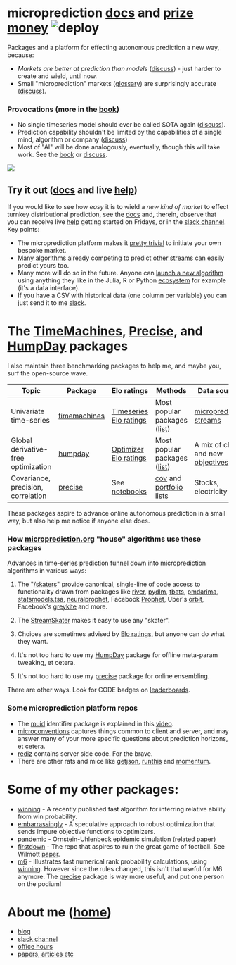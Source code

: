 
# microprediction [docs](https://microprediction.github.io/microprediction/) and [prize money](https://www.microprediction.org/leaderboard.html) ![deploy](https://github.com/microprediction/microprediction/workflows/deploy/badge.svg) 
Packages and a platform for effecting autonomous prediction a new way, because:

 - *Markets are better at prediction than models* ([discuss](https://www.linkedin.com/posts/petercotton_tldr-activity-6983896509490610176-JTJB?utm_source=share&utm_medium=member_desktop)) - just harder to create and wield, until now. 
 - Small "microprediction" markets ([glossary](https://microprediction.github.io/microprediction/glossary)) are surprisingly accurate ([discuss](https://github.com/microprediction/building_an_open_ai_network/discussions/19)).

### Provocations (more in the [book](https://mitpress.mit.edu/books/microprediction))

- No single timeseries model should ever be called SOTA again ([discuss](https://www.linkedin.com/posts/petercotton_timeseries-forecasting-timeseriesanalysis-activity-6987561356862353408-iy2Z?utm_source=share&utm_medium=member_desktop)).  
- Prediction capability shouldn't be limited by the capabilities of a single mind, algorithm or company ([discuss](https://www.linkedin.com/posts/petercotton_machinelearning-reinforcementlearning-datascience-activity-6992560556863803392-FOM6?utm_source=share&utm_medium=member_desktop)) 
- Most of "AI" will be done analogously, eventually, though this will take work. See the [book](https://mitpress.mit.edu/books/microprediction) or [discuss](https://github.com/microprediction/building_an_open_ai_network/discussions).

 
 ![](https://github.com/microprediction/microprediction/blob/master/docs/assets/images/cotton_microprediction_3d_down.png)

## Try it out ([docs](https://microprediction.github.io/microprediction/) and live [help](https://microprediction.github.io/microprediction/meet.html))

If you would like to see how *easy* it is to wield a *new kind of market* to effect turnkey distributional prediction, see the [docs](https://microprediction.github.io/microprediction/) and, therein, observe that you can receive live [help](https://microprediction.github.io/microprediction/meet.html) getting started on Fridays, or in the [slack channel](https://microprediction.github.io/microprediction/slack.html). Key points:

 - The microprediction platform makes it [pretty trivial](https://microprediction.github.io/microprediction/publish.html) to initiate your own bespoke market.
 - [Many algorithms](https://www.microprediction.org/leaderboard.html) already competing to predict [other streams](https://www.microprediction.org/browse_streams.html) can easily predict yours too. 
 - Many more will do so in the future. Anyone can [launch a new algorithm](https://microprediction.github.io/microprediction/predict.html) using anything they like in the Julia, R or Python [ecosystem](https://www.microprediction.com/blog/popular-timeseries-packages) for example (it's a data interface). 
 - If you have a CSV with historical data (one column per variable) you can just send it to me [slack](https://microprediction.github.io/microprediction/slack.html).   

# The [TimeMachines](https://github.com/microprediction/timemachines), [Precise](https://github.com/microprediction/precise), and [HumpDay](https://github.com/microprediction/humpday) packages 

I also maintain three benchmarking packages to help me, and maybe you, surf the open-source wave. 

| Topic                  | Package           | Elo ratings | Methods                                                                                                                                                                                  | Data sources | 
|------------------------|-------------------|-------------|------------------------------------------------------------------------------------------------------------------------------------------------------------------------------------------|--------------| 
| Univariate time-series | [timemachines](https://github.com/microprediction/timemachines)  | [Timeseries Elo ratings](https://microprediction.github.io/timeseries-elo-ratings/html_leaderboards/univariate-k_003.html) | Most popular packages ([list](https://github.com/microprediction/timemachines/tree/main/timemachines/skaters))                                                                           | [microprediction streams](https://www.microprediction.org/browse_streams.html)                                      |
| Global derivative-free optimization | [humpday](https://github.com/microprediction/humpday) |  [Optimizer Elo ratings](https://microprediction.github.io/optimizer-elo-ratings/html_leaderboards/overall.html) | Most popular packages ([list](https://github.com/microprediction/humpday/tree/main/humpday/optimizers))                                                                                  | A mix of classic and new [objectives](https://github.com/microprediction/humpday/tree/main/humpday/objectives)      |
| Covariance, precision, correlation | [precise](https://github.com/microprediction/precise) | See [notebooks](https://github.com/microprediction/precise/tree/main/examples_colab_notebooks) | [cov](https://github.com/microprediction/precise/blob/main/LISTING_OF_COV_SKATERS.md) and [portfolio](https://github.com/microprediction/precise/blob/main/LISTING_OF_MANAGERS.md) lists |Stocks, electricity etc                                                                                              | 

These packages aspire to advance online autonomous prediction in a small way, but also help me notice if anyone else does.  

### How [microprediction.org](https://www.microprediction.org/browse_streams.html) "house" algorithms use these packages
Advances in time-series prediction funnel down into microprediction algorithms in various ways:

1. The "[/skaters](https://github.com/microprediction/timemachines/tree/main/timemachines/skaters)" provide canonical, single-line of code access to functionality drawn from packages like [river](https://github.com/online-ml/river), [pydlm](https://github.com/wwrechard/pydlm), [tbats](https://github.com/intive-DataScience/tbats), [pmdarima](http://alkaline-ml.com/pmdarima/), [statsmodels.tsa](https://www.statsmodels.org/stable/tsa.html), [neuralprophet](https://neuralprophet.com/), Facebook [Prophet](https://facebook.github.io/prophet/), 
   Uber's [orbit](https://eng.uber.com/orbit/), Facebook's [greykite](https://engineering.linkedin.com/blog/2021/greykite--a-flexible--intuitive--and-fast-forecasting-library) and more. 
   
2. The [StreamSkater](https://microprediction.github.io/microprediction/predict-using-python-streamskater.html) makes it easy to use any "skater". 

3. Choices are sometimes advised by [Elo ratings](https://microprediction.github.io/timeseries-elo-ratings/html_leaderboards/special-k_003.html), but anyone can do what they want. 

4. It's not too hard to use my [HumpDay](https://github.com/microprediction/humpday) package for offline meta-param tweaking, et cetera. 

5. It's not too hard to use my [precise](https://github.com/microprediction/precise) package for online ensembling. 

There are other ways. Look for CODE badges on [leaderboards](https://www.microprediction.org/leaderboard.html).  

### Some microprediction platform repos

- The [muid](https://github.com/microprediction/muid) identifier package is explained in this [video](https://vimeo.com/397352413). 
- [microconventions](https://github.com/microprediction/microconventions) captures things common to client and server, and may answer many of your more specific questions about prediction horizons, et cetera.  
- [rediz](https://github.com/microprediction/rediz) contains server side code. For the brave. 
- There are other rats and mice like [getjson](https://github.com/microprediction/getjson), [runthis](https://github.com/microprediction/runthis) and [momentum](https://github.com/microprediction/momentum).  

# Some of my other packages: 

- [winning](https://github.com/microprediction/winning) - A recently published fast algorithm for inferring relative ability from win probability. 
- [embarrassingly](https://github.com/microprediction/embarrassingly) - A speculative approach to robust optimization that sends impure objective functions to optimizers.
- [pandemic](https://github.com/microprediction/pandemic) - Ornstein-Uhlenbeck epidemic simulation (related [paper](https://arxiv.org/abs/2005.10311))
- [firstdown](https://github.com/microprediction/firstdown) - The repo that aspires to ruin the great game of football. See Wilmott [paper](https://github.com/microprediction/firstdown/blob/main/wilmott_paper/44-49_Cotton_PDF5_Jan22%20(2).pdf).  
- [m6](https://github.com/microprediction/m6) - Illustrates fast numerical rank probability calculations, using [winning](https://github.com/microprediction/winning). However since the rules changed, this isn't that useful for M6 anymore. The [precise](https://github.com/microprediction/precise) package is way more useful, and put one person on the podium! 


# About me ([home](https://github.com/microprediction/home))
  - [blog](https://microprediction.medium.com)
  - [slack channel](https://microprediction.github.io/microprediction/slack.html) 
  - [office hours](https://microprediction.github.io/microprediction/meet.html)
  - [papers, articles etc](https://github.com/microprediction/home)


